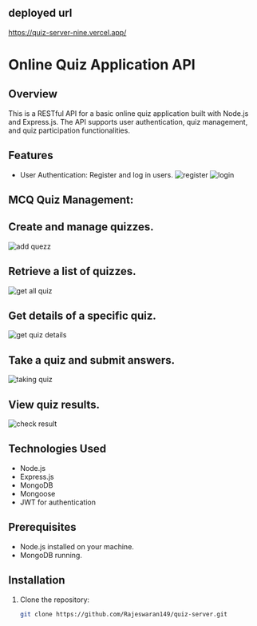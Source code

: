 ## deployed url
https://quiz-server-nine.vercel.app/

# Online Quiz Application API

## Overview
This is a RESTful API for a basic online quiz application built with Node.js and Express.js. The API supports user authentication, quiz management, and quiz participation functionalities.

## Features
- User Authentication: Register and log in users.
  ![register](https://github.com/user-attachments/assets/49a96721-e913-4223-b92b-f8312f15fb1c)
  ![login](https://github.com/user-attachments/assets/57bd9d35-9341-424a-b120-49b01f1c11c3)





## MCQ Quiz Management:
  ## Create and manage quizzes.
![add quezz](https://github.com/user-attachments/assets/ca0ff608-d4d7-4df8-ab16-219cca4ff891)



  ## Retrieve a list of quizzes.
   ![get all quiz](https://github.com/user-attachments/assets/19dfa5d3-136f-4d5f-81a3-71a25f004f09)


  ## Get details of a specific quiz.
   ![get quiz details](https://github.com/user-attachments/assets/97304aad-407f-4ceb-88b2-43633e00ede8)



  ##  Take a quiz and submit answers.
  ![taking quiz](https://github.com/user-attachments/assets/b061cf2c-d36a-48b3-b76a-c1cf2d61ede8)

  ## View quiz results.
  ![check result](https://github.com/user-attachments/assets/8c06b244-2a72-4b7d-b9cc-796b4984b6f1)



## Technologies Used
- Node.js
- Express.js
- MongoDB 
- Mongoose 
- JWT for authentication

## Prerequisites
- Node.js installed on your machine.
- MongoDB  running.

## Installation

1. Clone the repository:
   ```bash
   git clone https://github.com/Rajeswaran149/quiz-server.git
  
